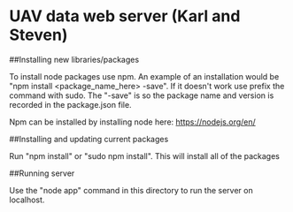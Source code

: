 # UAV data web server (Karl and Steven)

##Installing new libraries/packages

To install node packages use npm. An example of an installation would be "npm install <package_name_here> -save". If it doesn't work use prefix the command with sudo. The "-save" is so the package name and version is recorded in the package.json file.

Npm can be installed by installing node here: https://nodejs.org/en/

##Installing and updating current packages

Run "npm install" or "sudo npm install". This will install all of the packages

##Running server

Use the "node app" command in this directory to run the server on localhost.